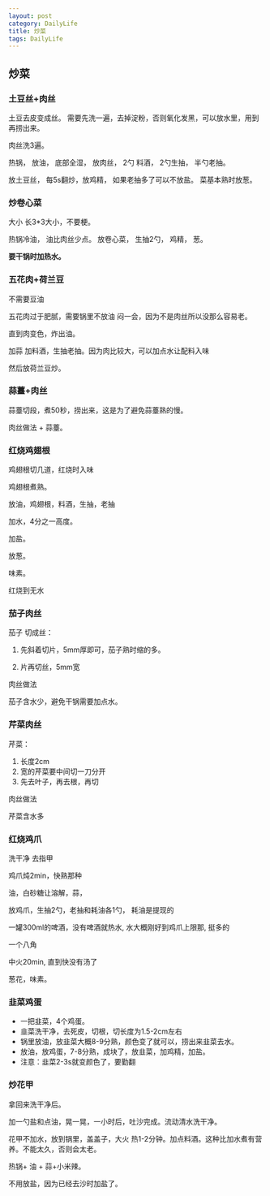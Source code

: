 ```yaml
---
layout: post
category: DailyLife
title: 炒菜
tags: DailyLife
---
```


## 炒菜

### 土豆丝+肉丝

土豆去皮变成丝。 需要先洗一遍，去掉淀粉，否则氧化发黑，可以放水里，用到再捞出来。

 

肉丝洗3遍。

 

热锅， 放油， 底部全湿， 放肉丝， 2勺 料酒， 2勺生抽， 半勺老抽。

 

放土豆丝， 每5s翻炒，放鸡精， 如果老抽多了可以不放盐。 菜基本熟时放葱。

 

 

### 炒卷心菜

大小 长3*3大小，不要梗。 

 

热锅冷油， 油比肉丝少点。 放卷心菜， 生抽2勺， 鸡精， 葱。 

  

**要干锅时加热水。** 



### 五花肉+荷兰豆

不需要豆油

五花肉过于肥腻，需要锅里不放油 闷一会，因为不是肉丝所以没那么容易老。

直到肉变色，炸出油。

加蒜 加料酒，生抽老抽。因为肉比较大，可以加点水让配料入味

然后放荷兰豆炒。



### 蒜薹+肉丝

蒜薹切段，煮50秒，捞出来，这是为了避免蒜薹熟的慢。

肉丝做法 + 蒜薹。

### 红烧鸡翅根

鸡翅根切几道，红烧时入味

鸡翅根煮熟。

放油，鸡翅根，料酒，生抽，老抽

加水，4分之一高度。

加盐。

放葱。

味素。

红烧到无水


### 茄子肉丝
茄子 切成丝： 

1. 先斜着切片，5mm厚即可，茄子熟时缩的多。

2. 片再切丝，5mm宽

肉丝做法

茄子含水少，避免干锅需要加点水。


### 芹菜肉丝

芹菜：
1. 长度2cm
2. 宽的芹菜要中间切一刀分开
3. 先去叶子，再去根，再切

肉丝做法

芹菜含水多

### 红烧鸡爪

洗干净 去指甲

鸡爪炖2min，快熟那种

油，白砂糖让溶解，蒜，

放鸡爪，生抽2勺，老抽和耗油各1勺， 耗油是提现的

一罐300ml的啤酒，没有啤酒就热水, 水大概刚好到鸡爪上限那, 挺多的

一个八角

中火20min, 直到快没有汤了

葱花，味素。



### 韭菜鸡蛋

- 一把韭菜，4个鸡蛋。
- 韭菜洗干净，去死皮，切根，切长度为1.5-2cm左右
- 锅里放油，放韭菜大概8-9分熟，颜色变了就可以，捞出来韭菜去水。
- 放油，放鸡蛋，7-8分熟，成块了，放韭菜，加鸡精，加盐。
- 注意：韭菜2-3s就变颜色了，要勤翻



### 炒花甲

拿回来洗干净后。

加一勺盐和点油，晃一晃，一小时后，吐沙完成。流动清水洗干净。

花甲不加水，放到锅里，盖盖子，大火 热1-2分钟。加点料酒。这种比加水煮有营养。不能太久，否则会太老。



热锅+ 油 + 蒜+小米辣。

不用放盐，因为已经去沙时加盐了。

